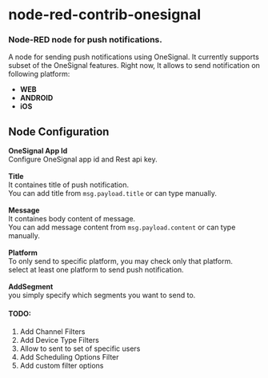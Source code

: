 # node-red-contrib-onesignal
<h3>
  Node-RED node for push notifications.
</h3>
<p>
    A node for sending push notifications using OneSignal. It currently supports subset of the OneSignal features.  
    Right now, It allows to send notification on following platform: 
    <ul>
        <li>
            <b>WEB</b>
        </li>
        <li>
            <b>ANDROID</b>
        </li>
        <li>
            <b>iOS</b>
        </li>
    </ul>
</p>

<h2>Node Configuration</h2>
<div>
    <b>OneSignal App Id</b>
    <div> Configure OneSignal app id and Rest api key.</div></br>
</div>
<div>
    <b>Title</b>
    <div> It containes title of push notification. </br> You can add title from <code>msg.payload.title</code> or can type manually.</div></br>
</div>
<div>
    <b>Message</b>
    <div> It containes body content of message. </br> You can add message content from <code>msg.payload.content</code> or can type manually.</div></br>
</div>
<div>
    <b>Platform</b>
    <div> To only send to specific platform, you may check only that platform. </br> select at least one platform to send push notification.</div></br>
</div>
<div>
    <b>AddSegment</b>
    <div> you simply specify which segments you want to send to.</div>
</div>

#### TODO: 
1. Add Channel Filters
2. Add Device Type Filters
3. Allow to sent to set of specific users
4. Add Scheduling Options Filter
5. Add custom filter options


